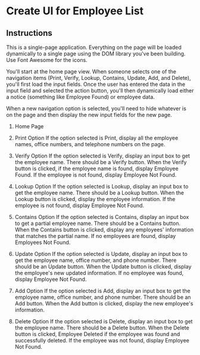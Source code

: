 # Create UI for Employee List

## Instructions

This is a single-page application. Everything on the page will be loaded dynamically to a single page using the DOM library you've been building. Use Font Awesome for the icons.

You'll start at the home page view. When someone selects one of the navigation items (Print, Verify, Lookup, Contains, Update, Add, and Delete), you'll first load the input fields. Once the user has entered the data in the input field and selected the action button, you'll then dynamically load either a notice (something like Employee Found) or employee data.

When a new navigation option is selected, you'll need to hide whatever is on the page and then display the new input fields for the new page.

1. Home Page

2. Print Option
If the option selected is Print, display all the employee names, office numbers, and telephone numbers on the page.

3. Verify Option
If the option selected is Verify, display an input box to get the employee name. There should be a Verify button. When the Verify button is clicked, if the employee name is found, display Employee Found. If the employee is not found, display Employee Not Found.

4. Lookup Option
If the option selected is Lookup, display an input box to get the employee name. There should be a Lookup button. When the Lookup button is clicked, display the employee information. If the employee is not found, display Employee Not Found.

5. Contains Option
If the option selected is Contains, display an input box to get a partial employee name. There should be a Contains button. When the Contains button is clicked, display any employees' information that matches the partial name. If no employees are found, display Employees Not Found.

6. Update Option
If the option selected is Update, display an input box to get the employee name, office number, and phone number. There should be an Update button. When the Update button is clicked, display the employee's new updated information. If no employee was found, display Employee Not Found.

7. Add Option
If the option selected is Add, display an input box to get the employee name, office number, and phone number. There should be an Add button. When the Add button is clicked, display the new employee's information.

8. Delete Option
If the option selected is Delete, display an input box to get the employee name. There should be a Delete button. When the Delete button is clicked, Employee Deleted if the employee was found and successfully deleted. If the employee was not found, display Employee Not Found.
